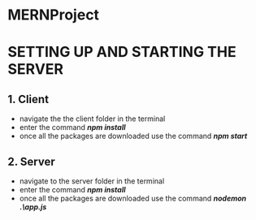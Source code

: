 # MERNProject

# SETTING UP AND STARTING THE SERVER
## 1. Client
- navigate the the client folder in the terminal
- enter the command ***npm install***
- once all the packages are downloaded use the command ***npm start***
## 2. Server
- navigate to the server folder in the terminal
- enter the command ***npm install***
- once all the packages are downloaded use the command ***nodemon .\app.js***
